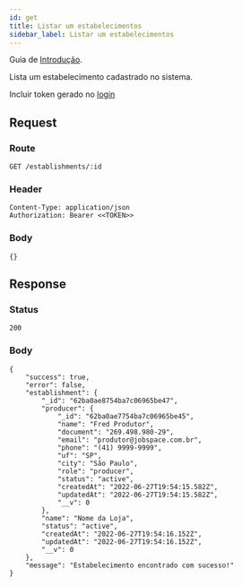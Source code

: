 ```yaml
---
id: get
title: Listar um estabelecimentos
sidebar_label: Listar um estabelecimentos
---
```


Guia de [Introdução](introduction.md).

Lista um estabelecimento cadastrado no sistema.

Incluir token gerado no [login](authentication)

## Request

### Route

    GET /establishments/:id

### Header

    Content-Type: application/json
    Authorization: Bearer <<TOKEN>>

### Body

    {}

## Response

### Status

    200

### Body

    {
        "success": true,
        "error": false,
        "establishment": {
            "_id": "62ba0ae8754ba7c06965be47",
            "producer": {
                "_id": "62ba0ae7754ba7c06965be45",
                "name": "Fred Produtor",
                "document": "269.498.980-29",
                "email": "produtor@jobspace.com.br",
                "phone": "(41) 9999-9999",
                "uf": "SP",
                "city": "São Paulo",
                "role": "producer",
                "status": "active",
                "createdAt": "2022-06-27T19:54:15.582Z",
                "updatedAt": "2022-06-27T19:54:15.582Z",
                "__v": 0
            },
            "name": "Nome da Loja",
            "status": "active",
            "createdAt": "2022-06-27T19:54:16.152Z",
            "updatedAt": "2022-06-27T19:54:16.152Z",
            "__v": 0
        },
        "message": "Estabelecimento encontrado com sucesso!"
    }